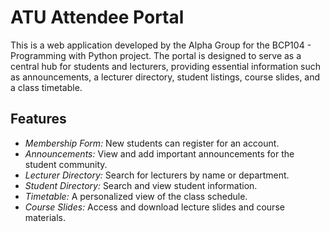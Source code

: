 # ATU Attendee Portal

This is a web application developed by the Alpha Group for the BCP104 - Programming with Python project. The portal is designed to serve as a central hub for students and lecturers, providing essential information such as announcements, a lecturer directory, student listings, course slides, and a class timetable.

## Features

-   *Membership Form:* New students can register for an account.
-   *Announcements:* View and add important announcements for the student community.
-   *Lecturer Directory:* Search for lecturers by name or department.
-   *Student Directory:* Search and view student information.
-   *Timetable:* A personalized view of the class schedule.
-   *Course Slides:* Access and download lecture slides and course materials.
